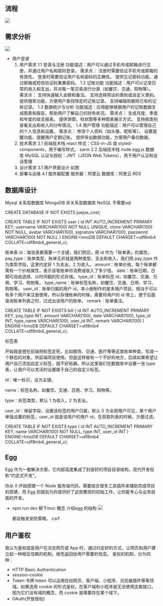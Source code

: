 ## 流程

![](https://p3-juejin.byteimg.com/tos-cn-i-k3u1fbpfcp/7b61a509885e41fbba4d955933907797~tplv-k3u1fbpfcp-jj-mark:3024:0:0:0:q75.awebp)

## 需求分析

![](https://p3-juejin.byteimg.com/tos-cn-i-k3u1fbpfcp/6bcfa727648c4c73be85524e8b028550~tplv-k3u1fbpfcp-jj-mark:3024:0:0:0:q75.awebp)

- 用户登录
  1. 用户需求
    1.1 登录与注册
    功能描述：用户可以通过手机号或邮箱进行注册，并通过用户名和密码登录。
    需求点：
    注册时需要验证手机号或邮箱的有效性。
    登录时需要验证用户名和密码的正确性。
    提供忘记密码功能，通过邮箱或短信验证码重置密码。
    1.2 记账功能
    功能描述：用户可以记录日常的收入和支出，并对每一笔交易进行分类（如餐饮、交通、购物等）。
    需求点：
    支持快速输入金额和备注。
    支持选择预设的类别或自定义类别。
    提供搜索功能，方便用户查找特定的记账记录。
    支持编辑和删除已有的记账记录。
    1.3 数据统计与分析
    功能描述：应用能够根据用户的记账数据生成图表和报告，帮助用户了解自己的财务状况。
    需求点：
    生成月度、季度和年度的收支报表。
    提供饼图、柱状图等多种图表展示方式。
    支持按类别查看支出和收入的分布情况。
    1.4 用户管理
    功能描述：用户可以管理自己的个人信息和设置。
    需求点：
    修改个人资料（如头像、昵称等）。
    设置提醒功能，提醒用户定期记账。
    提供导出数据功能，方便用户备份数据。
  2. 技术需求
    2.1 前端技术栈
    react 样式：CSS-in-JS 或 styled-components，用于编写样式。 zarm
    2.2 后端技术栈
    node egg.js 
    数据库 MySQL 
    认证与授权：JWT（JSON Web Tokens），用于用户认证和会话管理
  3. 设计需求
    3.1 用户界面设计
    如图
  4.  部署与运维
    4.1 服务器配置
    服务器：阿里云
    数据库：阿里云 RDS


## 数据库设计
  Mysql 关系型数据库
  MongoDB 非关系型数据库 NoSQL  不需要sql 

  CREATE DATABASE IF NOT EXISTS juejue_cost;

  CREATE TABLE IF NOT EXISTS user (
    id INT AUTO_INCREMENT PRIMARY KEY,
    username VARCHAR(100) NOT NULL UNIQUE,
    ctime VARCHAR(100) NOT NULL,
    avatar VARCHAR(100),
    signature VARCHAR(100),
    password VARCHAR(100) NOT NULL
) ENGINE=InnoDB DEFAULT CHARSET=utf8mb4 COLLATE=utf8mb4_general_ci;


  账单表
  id：每张表都需要一个主键，我们照旧，用 id 作为「账单表」的属性。
  pay_type：账单类型，账单无非就是两种类型，支出和收入，我们用 pay_type 作为类型字段，这里约定好 1 为支出，2 为收入。
  amount：账单价格，每个账单都需有一个价格属性，表示该笔账单你消费或收入了多少钱。
  date：账单日期，日期可自由选择，以时间戳的形式存储。
  type_id：账单标签 id，如餐饮、交通、日用、学习、购物等。
  type_name：账单标签名称，如餐饮、交通、日用、学习、购物等。
  user_id：账单归属的用户 id，本小册制作的是多用户项目，相当于可以有多个用户来注册使用，所以存储账单的时候，需要将用户的 id 带上，便于后面查询账单列表之时，过滤出该用户的账单。
  remark：账单备注。

  CREATE TABLE IF NOT EXISTS bill (
    id INT AUTO_INCREMENT PRIMARY KEY,
    pay_type INT,
    amount VARCHAR(100),
    date VARCHAR(100),
    type_id INT,
    type_name VARCHAR(100),
    user_id INT,
    remark VARCHAR(100)
) ENGINE=InnoDB DEFAULT CHARSET=utf8mb4 COLLATE=utf8mb4_general_ci;

  标签表 

  开始我是想在前端把标签定死，比如服饰、交通、医疗等等这类账单种类，写成一个静态的对象，供前端项目使用。但是这样做有一个不好的地方，后续如果希望让用户自己添加自定义标签，就不好拓展。所以这里我们在数据库中设置一张 type 表，让用户可以灵活的设置属于自己的自定义标签。

  id：唯一标识，设为主键。

  name：标签名称，如餐饮、交通、日用、学习、购物等。

  type：标签类型，默认 1 为收入，2 为支出。

  user_id：保留字段，设置该标签的用户归属，默认 0 为全部用户可见，某个用户单独设置的标签，user_id 就是该用户的用户 id，在获取列表的时候，方便过滤。

  CREATE TABLE IF NOT EXISTS type (
    id INT AUTO_INCREMENT PRIMARY KEY,
    name VARCHAR(100) NOT NULL,
    type INT,
    user_id INT
) ENGINE=InnoDB DEFAULT CHARSET=utf8mb4 COLLATE=utf8mb4_general_ci;


## Egg

  Egg 作为一套解决方案，它内部高度集成了封装好的项目目录结构，现代开发俗称“约定式开发”。

  你从 0 开始搭建一个 Node 服务端代码，需要结合很多工具插件来辅助完成项目的搭建，而 Egg 则提前为你提供好了这些繁琐的初始工作，让你能专心与业务层面的开发。

  - npm run dev
    聊下mvc 概念 介绍egg 的结构
    ![](https://p3-juejin.byteimg.com/tos-cn-i-k3u1fbpfcp/8a6e2954b379440d87573dbe452e5cc2~tplv-k3u1fbpfcp-jj-mark:3024:0:0:0:q75.awebp)

    都会触发安防策略。  csrf
  
## 用户鉴权

我认为鉴权就是用户在浏览网页或 App 时，通过约定好的方式，让网页和用户建立起一种相互信赖的机制，继而返回给用户需要的信息。
鉴权的机制，分为四种：
- HTTP Basic Authentication
- session-cookie
- Token 令牌
token 可以运用在如网页、客户端、小程序、浏览器插件等等领域。如果选用 cookie 的形式鉴权，在客户端和小程序就无法使用这套接口，因为它们没有域的概念，而 cookie 是需要存在某个域下。
- OAuth(开放授权)